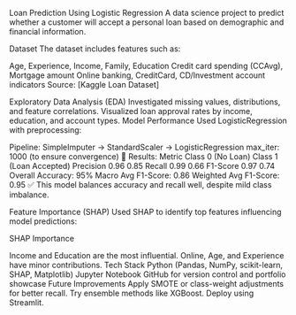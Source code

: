 Loan Prediction Using Logistic Regression
A data science project to predict whether a customer will accept a personal loan based on demographic and financial information.

Dataset
The dataset includes features such as:

Age, Experience, Income, Family, Education
Credit card spending (CCAvg), Mortgage amount
Online banking, CreditCard, CD/Investment account indicators
Source: [Kaggle Loan Dataset]

Exploratory Data Analysis (EDA)
Investigated missing values, distributions, and feature correlations.
Visualized loan approval rates by income, education, and account types.
Model Performance
Used LogisticRegression with preprocessing:

Pipeline: SimpleImputer → StandardScaler → LogisticRegression
max_iter: 1000 (to ensure convergence)
🔢 Results:
Metric	Class 0 (No Loan)	Class 1 (Loan Accepted)
Precision	0.96	0.85
Recall	0.99	0.66
F1-Score	0.97	0.74
Overall Accuracy: 95%
Macro Avg F1-Score: 0.86
Weighted Avg F1-Score: 0.95
✅ This model balances accuracy and recall well, despite mild class imbalance.

Feature Importance (SHAP)
Used SHAP to identify top features influencing model predictions:

SHAP Importance

Income and Education are the most influential.
Online, Age, and Experience have minor contributions.
Tech Stack
Python (Pandas, NumPy, scikit-learn, SHAP, Matplotlib)
Jupyter Notebook
GitHub for version control and portfolio showcase
Future Improvements
Apply SMOTE or class-weight adjustments for better recall.
Try ensemble methods like XGBoost.
Deploy using Streamlit.
